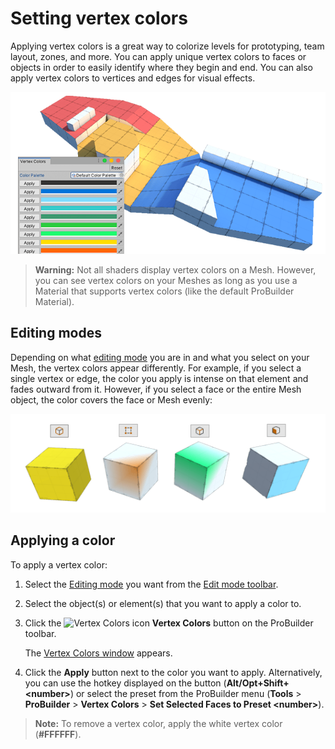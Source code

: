 # Setting vertex colors

Applying vertex colors is a great way to colorize levels for prototyping, team layout, zones, and more. You can apply unique vertex colors to faces or objects in order to easily identify where they begin and end. You can also apply vertex colors to vertices and edges for visual effects.

![Vertex Coloring](images/VertexColor_WithLevelExample.png)



> **Warning:** Not all shaders display vertex colors on a Mesh. However, you can see vertex colors on your Meshes as long as you use a Material that supports vertex colors (like the default ProBuilder Material).



## Editing modes

Depending on what [editing mode](modes.md) you are in and what you select on your Mesh, the vertex colors appear differently. For example, if you select a single vertex or edge, the color you apply is intense on that element and fades outward from it. However, if you select a face or the entire Mesh object, the color covers the face or Mesh evenly:

![Vertex Colors window](images/VertexColors_bymodes.png)



<a name="apply"></a>

## Applying a color

To apply a vertex color:

1. Select the [Editing mode](modes.md) you want from the [Edit mode toolbar](edit-mode-toolbar.md).

2. Select the object(s) or element(s) that you want to apply a color to.

3. Click the ![Vertex Colors icon](images/icons/Panel_VertColors.png) **Vertex Colors** button on the ProBuilder toolbar.

	The [Vertex Colors window](vertex-colors.md) appears.

4. Click the **Apply** button next to the color you want to apply. Alternatively, you can use the hotkey displayed on the button (**Alt/Opt+Shift+&lt;number&gt;**) or select the preset from the ProBuilder menu (**Tools** > **ProBuilder** > **Vertex Colors** > **Set Selected Faces to Preset &lt;number&gt;**).

> **Note:** To remove a vertex color, apply the white vertex color (**#FFFFFF**).